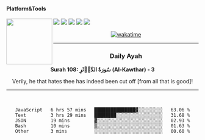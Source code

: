 #### Platform&Tools

[![](https://img.shields.io/badge/-NPM-cb3837?style=flat-square&logo=npm&logoColor=white)](https://npmjs.com/)
[![](https://img.shields.io/badge/PHP-777BB4?style=flat-square&logo=php&logoColor=white)](https://nodejs.org/)
[![](https://img.shields.io/badge/Julia-9558B2?style=flat-square&logo=julia&logoColor=white)](https://nodejs.org/)
<img src="https://avatars.githubusercontent.com/u/31664438?v=4" width="120" align="left">
[![](https://img.shields.io/badge/-Node.js-43853d?style=flat-square&logo=node.js&logoColor=ffffff)](https://nodejs.org/)
[![](https://img.shields.io/badge/Visual_Studio_Code-0078D4?style=flat-square&logo=visual%20studio%20code&logoColor=white)](https://nodejs.org/)

<center>

[![wakatime](https://wakatime.com/badge/user/87646243-158a-4241-a3cb-668e1fa2dbb8.svg)](https://wakatime.com/@87646243-158a-4241-a3cb-668e1fa2dbb8)
               

_______ 
### Daily Ayah

<!--START_SECTION:quran-->

**Surah 108: سُورَةُ الكَوۡثَرِ (Al-Kawthar) - 3**

Verily, he that hates thee has indeed been cut off [from all that is good]!
 <!--END_SECTION:quran-->

  
                       
                                             
_______

&nbsp;&nbsp;     &nbsp;&nbsp;    &nbsp;&nbsp;   &nbsp;&nbsp;
 
<!--START_SECTION:waka-->

```text
JavaScript   6 hrs 57 mins   ███████████████▓░░░░░░░░░   63.06 %
Text         3 hrs 29 mins   ████████░░░░░░░░░░░░░░░░░   31.68 %
JSON         19 mins         ▓░░░░░░░░░░░░░░░░░░░░░░░░   02.93 %
Bash         10 mins         ▒░░░░░░░░░░░░░░░░░░░░░░░░   01.63 %
Other        3 mins          ░░░░░░░░░░░░░░░░░░░░░░░░░   00.60 %
```

<!--END_SECTION:waka-->
